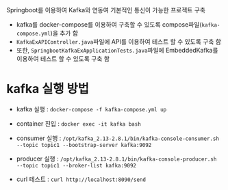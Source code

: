 Springboot를 이용하여 Kafka와 연동여 기본적인 통신이 가능한 프로젝트 구축
* kafka를 docker-compose를 이용하여 구축할 수 있도록 compose파일(`kafka-compose.yml`)을 추가 함
* `KafkaExAPIController.java`파일에 API를 이용하여 테스트 할 수 있도록 구축 함 
* 또한, `SpringbootKafkaExApplicationTests.java`파일에 EmbeddedKafka를 이용하여 테스트 할 수 있도록 구축 함

# kafka 실행 방법
* kafka 실행 : `docker-compose -f kafka-compose.yml up`
  
* container 진입 : `docker exec -it kafka bash`
* consumer 실행 : `/opt/kafka_2.13-2.8.1/bin/kafka-console-consumer.sh --topic topic1 --bootstrap-server kafka:9092`
* producer 실행 : `/opt/kafka_2.13-2.8.1/bin/kafka-console-producer.sh --topic topic1 --broker-list kafka:9092`

* curl 테스트 : `curl http://localhost:8090/send`
